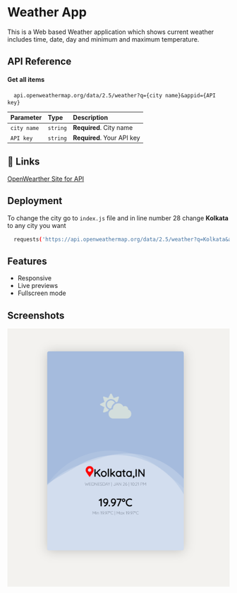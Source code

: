 
# Weather App 

This is a Web based Weather application which shows current weather includes time, date, day and minimum and maximum temperature.




## API Reference

#### Get all items

```http
  api.openweathermap.org/data/2.5/weather?q={city name}&appid={API key}
```

| Parameter | Type     | Description                |
| :-------- | :------- | :------------------------- |
| `city name` | `string` | **Required**. City name |
| `API key` | `string` | **Required**. Your API key |


## 🔗 Links
[OpenWearther Site for API](https://openweathermap.org/current)

## Deployment

To change the city go to `index.js` file and in line number 28 change **Kolkata** to any city you want

```bash
  requests('https://api.openweathermap.org/data/2.5/weather?q=Kolkata&appid=bba6a12f917d73df7094b3a4e05bbf2f')
```


## Features

- Responsive
- Live previews
- Fullscreen mode



## Screenshots

![App Screenshot](https://github.com/ankitohlic/WeatherApp/blob/main/Screenshot.png)

